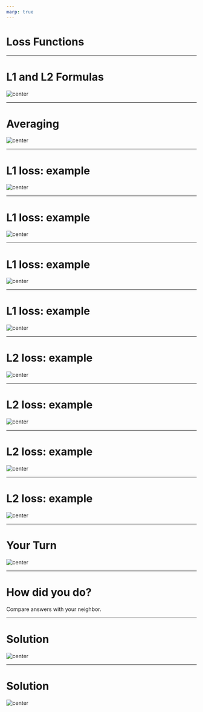 ```yaml
---
marp: true
---
```


<style>
img[alt~="center"] {
  display: block;
  margin: 0 auto;
}
</style>

# Loss Functions

---

# L1 and L2 Formulas

![center](res/lossfunction1.png)

<!--
Loss functions are essential to machine learning. At its core, machine learning “learns” by trying to optimize a loss function. A loss function is simply a way to evaluate how well your algorithm models your data. You can think of it as similar to a measure of error: higher loss means your model is performing worse, and lower loss is a sign of better performance.

Two of the most common loss functions for regression are called L1 and L2. L1 is used to minimize the sum of *absolute* differences between the true value and the predicted value of all samples, and L2 is used to minimize the sum of *squared* differences.

Image Details:
* [lossfunction1.png](http://www.google.com): Copyright Google
-->

---

# Averaging

![center](res/lossfunction2.png)

<!--
It’s common to either take the sum or average of all data points to calculate overall loss. “Mean Squared Error” (also referred to as MSE) is another widely used loss function that is closely related to L2 loss. But instead of the sum of squared differences, it’s the *average* of squared differences.

You should choose a loss function based on your specific problem and dataset. L1, L2, and MSE are used for regression problems. We’ll discuss loss functions used for other machine learning problems, such as classification, later.

Image Details:
* [lossfunction2.png](http://www.google.com): Copyright Google
-->

---

# L1 loss: example

![center](res/lossfunction3.png)

<!--

Let's work through an example of calculating L1 loss, starting from data values and predictions.

Image Details:
* [lossfunction3.png](http://www.google.com): Copyright Google
-->

---

# L1 loss: example 

![center](res/lossfunction4.png)

<!--
The first step is to find the differences (y_true - y_predicted).

Image Details:
* [lossfunction4.png](http://www.google.com): Copyright Google
-->

---

# L1 loss: example 

![center](res/lossfunction5.png)

<!--
Take the absolute value of each difference.

Image Details:
* [lossfunction5.png](http://www.google.com): Copyright Google

-->


---

# L1 loss: example 

![center](res/lossfunction6.png)

<!--
Add all absolute value differences. This is the L1 loss of your model.

Image Details:
* [lossfunction6.png](http://www.google.com): Copyright Google
-->



---

# L2 loss: example

![center](res/lossfunction7.png)

<!--
Now, we'll work through the same example, but calculate L2 loss instead.

Image Details:
* [lossfunction7.png](http://www.google.com): Copyright Google
-->


---

# L2 loss: example 

![center](res/lossfunction8.png)

<!--
The first step is again to find the differences (y_true - y_predicted).

Image Details:
* [lossfunction8.png](http://www.google.com): Copyright Google
-->


---

# L2 loss: example

![center](res/lossfunction9.png)

<!--
Now square each difference.

Image Details:
* [lossfunction9.png](http://www.google.com): Copyright Google
-->

---

# L2 loss: example 

![center](res/lossfunction10.png)

<!--
Add the squared differences. This is the L2 loss of your model.

Image Details:
* [lossfunction10.png](http://www.google.com): Copyright Google
-->


---

# Your Turn

![center](res/lossfunction11.png)

<!--
@Exercise (10 minutes) {

*Have students work individually on the Loss worksheet. Given them around five minutes to work.*

*The loss worksheet contains:
* Page 1: Solutions. (Don't give these to the students.)
* *Page 2: Three sets of true/predicted data points. (Give these to the students.)
* *Page 3: Intermediate steps to calculating the loss. (Choose whether or not to give these to the students.)
* *Page 4: The examples we worked through above. (Choose whether or not to give these to the students as reference.)
}

Image Details:
* [lossfunction11.png](http://www.google.com): Copyright Google
-->

---

# How did you do?

Compare answers with your neighbor.

<!--
@Exercise (5 minutes) {
Have students compare their answers with a neighbor and work through any discrepancies.
}
-->

---

# Solution

![center](res/lossfunction12.png)

<!-- 

*Prompt students for answers.*

Image Details:
* [lossfunction12.png](http://www.google.com): Copyright Google
-->

---

# Solution

![center](res/lossfunction13.png)

<!-- 

*End by asking students what the difference is between L1 and L2 as summary measures, and why someone might want to use one over the other.*

*Answer: L2 is more sensitive to outliers in the data set because squaring the difference makes the difference more extreme.*

Image Details:
* [lossfunction12.png](http://www.google.com): Copyright Google
-->
